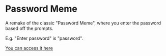 # Password Meme

A remake of the classic "Password Meme", where you enter the password based off the prompts.

E.g. "Enter password" is "password".

[You can access it here](https://angusau293.github.io/password_meme/index.html)
